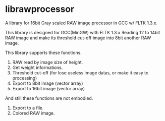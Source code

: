 librawprocessor
===============

A library for 16bit Gray scaled RAW image processor in GCC w/ FLTK 1.3.x.

This library is designed for GCC(MinGW) with FLTK 1.3.x
Reading 12 to 14bit RAW image and make its threshold cut-off image into 8bit another RAW image.

This library supports these functions.
 1. RAW read by image size of height.
 2. Get weight informations.
 3. Threshold cut-off (for lose useless image datas, or make it easy to processing)
 2. Export to 8bit image (vector array)
 3. Export to 16bit image (vector array)

And still these functions are not embodied.
 1. Export to a file.
 2. Colored RAW image.
